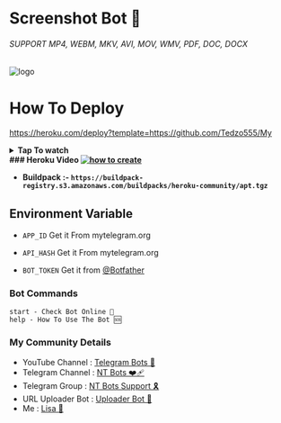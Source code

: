 # Screenshot Bot 📸

###### SUPPORT MP4, WEBM, MKV, AVI, MOV, WMV, PDF, DOC, DOCX


![logo](https://graph.org/file/386a64dd9b18930f2eaa9.jpg)


# How To Deploy
https://heroku.com/deploy?template=https://github.com/Tedzo555/My
<b><details><summary>Tap To watch</summary>
[![Deploy to Koyeb](https://www.koyeb.com/static/images/deploy/button.svg)](https://app.koyeb.com/deploy?type=git&repository=github.com/Tedzo555/My&branch=master&name=tedzobotzzzzzz)
</details>
### Heroku Video
<a href="https://github.com/LISA-KOREA"><img alt="how to create" src="https://img.shields.io/badge/-YouTube-red?style=for-the-badge&logo=youtube&logoColor=white"/></a> 

* Buildpack :- `https://buildpack-registry.s3.amazonaws.com/buildpacks/heroku-community/apt.tgz`
</b>
</details>



## Environment Variable

* `APP_ID` Get it From mytelegram.org

* `API_HASH` Get it From mytelegram.org

* `BOT_TOKEN` Get it from [@Botfather](https://t.me/botfather)


### Bot Commands 
```
start - Check Bot Online 🔔
help - How To Use The Bot 🆘
```

### My Community Details


- YouTube Channel : [Telegram Bots 🤖](https://youtube.com/@NTBOT?feature=shared)
- Telegram Channel : [NT Bots ❤️‍🩹](https://t.me/NT_BOT_CHANNEL)
- Telegram Group : [NT Bots Support 🎗️](https://t.me/NT_BOTS_SUPPORT)
- URL Uploader Bot : [Uploader Bot 🚀](https://t.me/UploadLinkToFileBot)
- Me : [Lisa 👑](https://t.me/LISA_FAN_LK)
